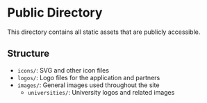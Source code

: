 # Public Directory

This directory contains all static assets that are publicly accessible.

## Structure

- `icons/`: SVG and other icon files
- `logos/`: Logo files for the application and partners
- `images/`: General images used throughout the site
  - `universities/`: University logos and related images
